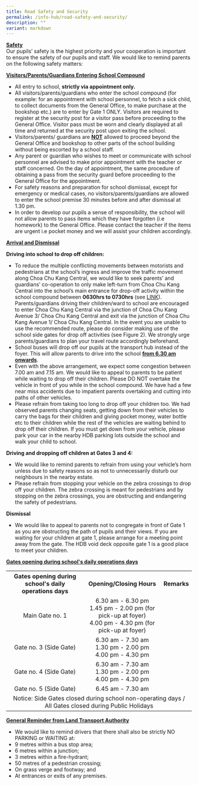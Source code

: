 ```yaml
---
title: Road Safety and Security
permalink: /info-hub/road-safety-and-security/
description: ""
variant: markdown
---
```

<p><u><strong>Safety<br></strong></u><u></u>Our pupils’ safety is the highest priority and your cooperation is important to ensure the safety of our pupils and staff. We would like to remind parents on the following safety matters:</p>
<p><strong><u>Visitors/Parents/Guardians Entering School Compound</u></strong></p>
<ul>
<li>All entry to school,&nbsp;<strong>strictly via&nbsp;appointment&nbsp;only.</strong></li>
<li>All visitors/parents/guardians who enter the school compound (for example: for an appointment with school personnel, to fetch a sick child, to collect documents from the General Office, to make purchase at the bookshop etc.) are to enter by Gate 1 ONLY. Visitors are required to register at the security post for a visitor pass before proceeding to the General Office. Visitor pass must be worn and clearly displayed at all time and&nbsp;returned at the security post upon exiting the school.</li>
<li>Visitors/parents/ guardians are&nbsp;<strong><u>NOT</u></strong>&nbsp;allowed to proceed beyond the General Office and bookshop to other parts of the school building without being escorted by a school staff.</li>
<li>Any parent or guardian who wishes to meet or communicate with school personnel are advised to make prior appointment with the teacher or staff concerned. On the day of appointment, the same procedure of obtaining a pass&nbsp;from the security guard before proceeding to the General Office for the appointment.</li>
<li>For safety reasons and preparation for school dismissal, except for emergency or medical cases, no visitors/parents/guardians are allowed to enter the school premise 30 minutes before and after dismissal at 1.30 pm.</li>
<li>In order to develop our pupils a sense of responsibility, the school will not allow parents to pass items which they have forgotten (i.e homework) to the General Office. Please contact the teacher if the items are urgent i.e pocket money and we will assist your children accordingly.</li>
</ul>
<p><strong><u>Arrival and Dismissal</u></strong></p>
<p><strong>Driving into school to drop off children:</strong></p>
<ul>
<li>To reduce the multiple conflicting movements between motorists and pedestrians at the school’s ingress and improve the traffic movement along Choa Chu Kang Central, we would like to seek parents’ and guardians’ co-operation to only make left-turn from Choa Chu Kang Central into the school’s main entrance for drop-off activity within the school compound between&nbsp;<strong>0630hrs to 0730hrs</strong>&nbsp;(see&nbsp;<a href="https://drive.google.com/file/d/1t_NtoJ3bMo8IxbUdWkObpp0p390R5piB/view?usp=sharing" target="_blank" rel="noopener">LINK</a>). Parents/guardians driving their children/ward to school are encouraged to enter Choa Chu Kang Central via the junction of Choa Chu Kang Avenue 3/ Choa Chu Kang Central and exit via the junction of Choa Chu Kang Avenue 1/ Choa Chu Kang Central. In the event you are unable to use the recommended route, please do consider making use of the school side gates for drop off activities (see Figure 2). We strongly urge parents/guardians to plan your travel route accordingly beforehand.</li>
<li>School buses will drop off our pupils at the transport hub instead of the foyer. This will allow parents to drive into the school&nbsp;<strong><u>from 6.30 am onwards</u></strong>.</li>
<li>Even with the above arrangement, we expect some congestion between 7.00 am and 7.15 am. We would like to appeal to parents to be patient while waiting to drop off their children. Please DO NOT overtake the vehicle in front of you while in the school compound. We have had a few near miss accidents due to impatient parents overtaking and cutting into paths of other vehicles.</li>
<li>Please refrain from taking too long to drop off your children too. We had observed parents changing seats, getting down from their vehicles to carry the bags for their children and giving pocket money, water bottle etc to their children while the rest of the vehicles are waiting behind to drop off their children. If you must get down from your vehicle, please park your car in the nearby HDB parking lots outside the school and walk your child to school.</li>
</ul>
<p><strong>Driving and dropping off children at Gates 3 and 4:</strong></p>
<ul>
<li>We would like to remind parents to refrain from using your vehicle’s horn unless due to safety reasons so as not to unnecessarily disturb our neighbours in the nearby estate.</li>
<li>Please refrain from stopping your vehicle on the zebra crossings to drop off your children. The zebra crossing is meant for pedestrians and by stopping on the zebra crossings, you are obstructing and endangering the safety of pedestrians.</li>
</ul>
<p><strong>Dismissal</strong></p>
<ul>
<li>We would like to appeal to parents not to congregate in front of Gate 1 as you are obstructing the path of pupils and their views. If you are waiting for your children at gate 1, please arrange for a meeting point away from the gate. The HDB void deck opposite gate 1 is a good place to meet your children.</li>
</ul>
<p><strong><u>Gates opening during school's daily operations days</u></strong></p>
<table>
<tbody>
<tr>
<th style="text-align: center;">Gates opening during school's daily operations days</th>
<th style="text-align: center;">Opening/Closing Hours</th>
<th style="text-align: center;">Remarks</th>
</tr>
<tr>
<td style="text-align: center;">Main Gate no. 1</td>
<td style="text-align: center;">6.30 am - 6.30 pm<br>1.45 pm - 2.00 pm (for pick-up at foyer)<br>4.00 pm - 4.30 pm (for pick-up at foyer)</td>
<td>&nbsp;</td>
</tr>
<tr>
<td style="text-align: center;">Gate no. 3 (Side Gate)</td>
<td style="text-align: center;">6.30 am - 7.30 am<br>1.30 pm - 2.00 pm<br>4.00 pm - 4.30 pm</td>
<td>&nbsp;</td>
</tr>
<tr>
<td style="text-align: center;">Gate no. 4 (Side Gate)</td>
<td style="text-align: center;">6.30 am - 7.30 am<br>1.30 pm - 2.00 pm<br>4.00 pm - 4.30 pm</td>
<td>&nbsp;</td>
</tr>
	<tr>
<td style="text-align: center;">Gate no. 5 (Side Gate)</td>
<td style="text-align: center;">6.45 am - 7.30 am</td>
<td>&nbsp;</td>
</tr>
<tr>
<td style="text-align: center;" colspan="3">Notice: Side Gates closed during school non-operating days / All Gates closed during Public Holidays</td>
</tr>
</tbody>
</table>
<p><strong><u>General Reminder from Land Transport Authority</u></strong></p>
<ul>
<li>We would like to remind drivers that there shall also be strictly NO PARKING or WAITING at:</li>
<li>9 metres within a bus stop area;</li>
<li>6 metres within a junction;</li>
<li>3 metres within a fire-hydrant;</li>
<li>50 metres of a pedestrian crossing;</li>
<li>On grass verge and footway; and</li>
<li>At entrances or exits of any premises.</li>
</ul>
